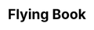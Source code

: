 ---
title: Flying Book
layout: flying_book
description: Flying book will give answer to your question.
js: ["js/game/wooden_fish/howler.min.js", "js/game/flying_book/flying_book.js"]
css: ["css/game/flying_book/flying_book.css"]
---